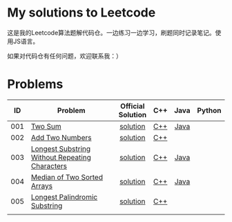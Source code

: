 # My solutions to Leetcode

这是我的Leetcode算法题解代码仓。一边练习一边学习，刷题同时记录笔记。使用JS语言。

如果对代码仓有任何问题，欢迎联系我：）

# Problems



| ID   | Problem                                                      |                    Official<br/>Solution                     |                             C++                              |                             Java                             | Python |
| ---- | ------------------------------------------------------------ | :----------------------------------------------------------: | :----------------------------------------------------------: | :----------------------------------------------------------: | :----: |
| 001  | [Two Sum](https://leetcode.com/problems/two-sum/description/) | [solution](https://leetcode.com/problems/two-sum/solution/)  |           [C++](0001-0500/0001-Two-Sum/cpp-0001/)            |        [Java](0001-0500/0001-Two-Sum/java-0001/src/)         |        |
| 002  | [Add Two Numbers](https://leetcode.com/problems/add-two-numbers/description/) | [solution](https://leetcode.com/problems/add-two-numbers/solution/) |       [C++](0001-0500/0002-Add-Two-Numbers/cpp-0002/)        |                                                              |        |
| 003  | [Longest Substring Without Repeating Characters](https://leetcode.com/problems/longest-substring-without-repeating-characters/description/) | [solution](https://leetcode.com/problems/longest-substring-without-repeating-characters/solution/) | [C++](0001-0500/0003-Longest-Substring-Without-Repeating-Characters/cpp-0003/) | [Java](0001-0500/0003-Longest-Substring-Without-Repeating-Characters/java-0003/src/) |        |
| 004  | [Median of Two Sorted Arrays](https://leetcode.com/problems/median-of-two-sorted-arrays/) | [solution](https://leetcode.com/problems/median-of-two-sorted-arrays/solution/) | [C++](0001-0500/0004-Median-of-Two-Sorted-Arrays/cpp-0004/)  | [Java](0001-0500/0004-Median-of-Two-Sorted-Arrays/java-0004/) |        |
| 005  | [Longest Palindromic Substring](https://leetcode.com/problems/longest-palindromic-substring/) | [solution](https://leetcode.com/problems/longest-palindromic-substring/solution/) | [C++](0001-0500/0005-Longest-Palindromic-Substring/cpp-0005/) |                                                              |        |
|      |                                                              |                                                              |                                                              |                                                              |        |